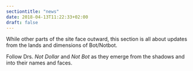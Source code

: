 ```yaml
---
sectiontitle: "news"
date: 2018-04-13T11:22:33+02:00
draft: false
---
```


While other parts of the site face outward, this section is all about updates from the lands and dimensions of Bot/Notbot.

Follow Drs. _Not Dollar_ and _Not Bot_ as they emerge from the shadows and into their names and faces.
